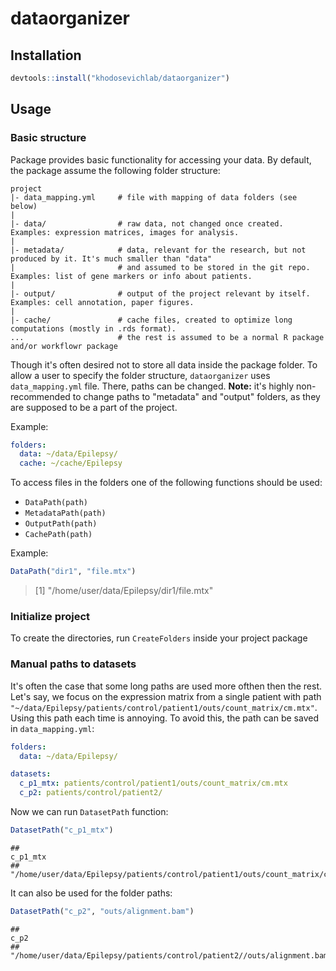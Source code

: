 # dataorganizer

## Installation

```R
devtools::install("khodosevichlab/dataorganizer")
```

## Usage

### Basic structure

Package provides basic functionality for accessing your data.
By default, the package assume the following folder structure:

```
project
|- data_mapping.yml     # file with mapping of data folders (see below)
|
|- data/                # raw data, not changed once created. Examples: expression matrices, images for analysis.
|
|- metadata/            # data, relevant for the research, but not produced by it. It's much smaller than "data" 
|                       # and assumed to be stored in the git repo. Examples: list of gene markers or info about patients.
|
|- output/              # output of the project relevant by itself. Examples: cell annotation, paper figures.
|
|- cache/               # cache files, created to optimize long computations (mostly in .rds format).
...                     # the rest is assumed to be a normal R package and/or workflowr package
```

Though it's often desired not to store all data inside the package folder. To allow a user 
to specify the folder structure, `dataorganizer` uses `data_mapping.yml` file. There, paths
can be changed. **Note:** it's highly non-recommended to change paths to "metadata" and "output"
folders, as they are supposed to be a part of the project.

Example:

```yaml
folders:
  data: ~/data/Epilepsy/
  cache: ~/cache/Epilepsy
```

To access files in the folders one of the following functions should be used:
- `DataPath(path)`
- `MetadataPath(path)`
- `OutputPath(path)`
- `CachePath(path)`

Example:

```R
DataPath("dir1", "file.mtx")
```
> [1] "/home/user/data/Epilepsy/dir1/file.mtx"

### Initialize project

To create the directories, run `CreateFolders` inside your project package

### Manual paths to datasets

It's often the case that some long paths are used more ofthen then the rest. Let's say,
we focus on the expression matrix from a single patient with path 
`"~/data/Epilepsy/patients/control/patient1/outs/count_matrix/cm.mtx"`. Using this path each 
time is annoying. To avoid this, the path can be saved in `data_mapping.yml`:

```yaml
folders:
  data: ~/data/Epilepsy/

datasets:
  c_p1_mtx: patients/control/patient1/outs/count_matrix/cm.mtx
  c_p2: patients/control/patient2/
```

Now we can run `DatasetPath` function:

```R
DatasetPath("c_p1_mtx")
```
    ##                                                                      c_p1_mtx
    ## "/home/user/data/Epilepsy/patients/control/patient1/outs/count_matrix/cm.mtx"

It can also be used for the folder paths:

```R
DatasetPath("c_p2", "outs/alignment.bam")
```
    ##                                                                     c_p2
    ## "/home/user/data/Epilepsy/patients/control/patient2//outs/alignment.bam"
